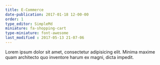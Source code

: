```yaml
---
title: E-Commerce
date-publication: 2017-01-18 12-00-00
order: 1
type_editor: SimpleMd
miniature: fa-shopping-cart
type-miniature: font-awesome
last_modified : 2017-05-13 21-07-06
---
```

Lorem ipsum dolor sit amet, consectetur adipisicing elit. Minima maxime quam architecto quo inventore harum ex magni, dicta impedit.
